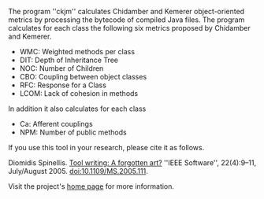 The program ''ckjm'' calculates Chidamber and Kemerer object-oriented metrics by processing the bytecode of compiled Java files. The program calculates for each class the following six metrics proposed by Chidamber and Kemerer.

* WMC: Weighted methods per class
* DIT: Depth of Inheritance Tree
* NOC: Number of Children
* CBO: Coupling between object classes
* RFC: Response for a Class
* LCOM: Lack of cohesion in methods

In addition it also calculates for each class

* Ca: Afferent couplings
* NPM: Number of public methods

If you use this tool in your research, please cite it as follows.

Diomidis Spinellis. [Tool writing: A forgotten art?](http://www.spinellis.gr/pubs/jrnl/2005-IEEESW-TotT/html/v22n4.html) ''IEEE Software'', 22(4):9–11, July/August 2005. [doi:10.1109/MS.2005.111](http://dx.doi.org/10.1109/MS.2005.111).

Visit the project's [home page](http://www.spinellis.gr/sw/ckjm/) for more information.
